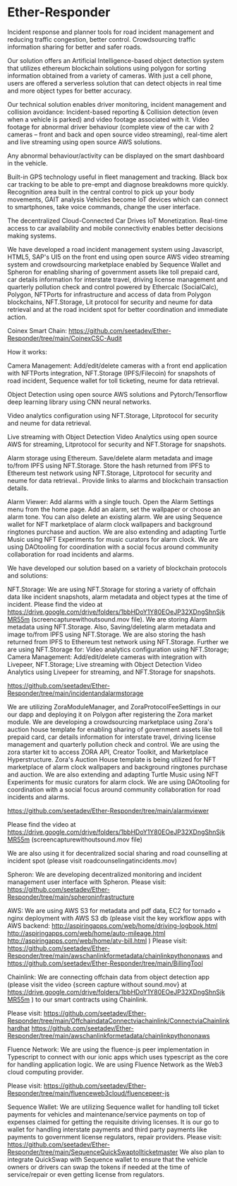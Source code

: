 # Ether-Responder

Incident response and planner tools for road incident management and reducing traffic congestion, better control. Crowdsourcing traffic information sharing for better and safer roads.

Our solution offers an Artificial Intelligence-based object detection system that utilizes ethereum blockchain solutions using polygon for sorting information obtained from a variety of cameras. With just a cell phone, users are offered a serverless solution that can detect objects in real time and more object types for better accuracy.

Our technical solution enables driver monitoring, incident management and collision avoidance: Incident-based reporting & Collision detection (even when a vehicle is parked) and video footage associated with it. Video footage for abnormal driver behaviour (complete view of the car with 2 cameras – front and back and open source video streaming), real-time alert and live streaming using open source AWS solutions.

Any abnormal behaviour/activity can be displayed on the smart dashboard in the vehicle.

Built-in GPS technology useful in fleet management and tracking. Black box car tracking to be able to pre-empt and diagnose breakdowns more quickly. Recognition area built in the central control to pick up your body movements, GAIT analysis Vehicles become IoT devices which can connect to smartphones, take voice commands, change the user interface.

The decentralized Cloud-Connected Car Drives IoT Monetization. Real-time access to car availability and mobile connectivity enables better decisions making systems.

We have developed a road incident management system using Javascript, HTML5, SAP's UI5 on the front end using open source AWS video streaming system and crowdsourcing marketplace enabled by Sequence Wallet and Spheron for enabling sharing of government assets like toll prepaid card, car details information for interstate travel, driving license management and quarterly pollution check and control powered by Ethercalc (SocialCalc), Polygon, NFTPorts for infrastructure and access of data from Polygon blockchains, NFT.Storage, Lit protocol for security and neume for data retrieval and at the road incident spot for better coordination and immediate action.

Coinex Smart Chain: https://github.com/seetadev/Ether-Responder/tree/main/CoinexCSC-Audit


How it works:

Camera Management: Add/edit/delete cameras with a front end application with NFTPorts integration, NFT.Storage (IPFS/Filecoin) for snapshots of road incident, Sequence wallet for toll ticketing, neume for data retrieval.

Object Detection using open source AWS solutions and Pytorch/Tensorflow deep learning library using CNN neural networks.

Video analytics configuration using NFT.Storage, Litprotocol for security and neume for data retrieval.

Live streaming with Object Detection Video Analytics using open source AWS for streaming, Litprotocol for security and NFT.Storage for snapshots.

Alarm storage using Ethereum. Save/delete alarm metadata and image to/from IPFS using NFT.Storage. Store the hash returned from IPFS to Ethereum test network using NFT.Storage, Litprotocol for security and neume for data retrieval.. Provide links to alarms and blockchain transaction details.

Alarm Viewer: Add alarms with a single touch. Open the Alarm Settings menu from the home page. Add an alarm, set the wallpaper or choose an alarm tone. You can also delete an existing alarm. We are using Sequence wallet for NFT marketplace of alarm clock wallpapers and background ringtones purchase and auction. We are also extending and adapting Turtle Music using NFT Experiments for music curators for alarm clock. We are using DAOtooling for coordination with a social focus around community collaboration for road incidents and alarms.


We have developed our solution based on a variety of blockchain protocols and solutions:


NFT.Storage: We are using NFT.Storage for storing a variety of offchain data like incident snapshots, alarm metadata and object types at the time of incident. Please find the video at https://drive.google.com/drive/folders/1bbHDoY1Y80EOeJP32XDngShnSjkMR55m (screencapturewithoutsound.mov file). We are storing Alarm metadata using NFT.Storage. Also, Saving/deleting alarm metadata and image to/from IPFS using NFT.Storage. We are also storing the hash returned from IPFS to Ethereum test network using NFT.Storage. Further we are using NFT.Storage for: Video analytics configuration using NFT.Storage; Camera Management: Add/edit/delete cameras with integration with Livepeer, NFT.Storage; Live streaming with Object Detection Video Analytics using Livepeer for streaming, and NFT.Storage for snapshots.

https://github.com/seetadev/Ether-Responder/tree/main/incidentandalarmstorage


We are utilizing ZoraModuleManager, and ZoraProtocolFeeSettings in our our dapp and deploying it on Polygon after registering the Zora market module. We are developing a crowdsourcing marketplace using Zora's auction house template for enabling sharing of government assets like toll prepaid card, car details information for interstate travel, driving license management and quarterly pollution check and control. We are using the zora starter kit to access ZORA API, Creator Toolkit, and Marketplace Hyperstructure. Zora's Auction House template is being utilized for NFT marketplace of alarm clock wallpapers and background ringtones purchase and auction. We are also extending and adapting Turtle Music using NFT Experiments for music curators for alarm clock. We are using DAOtooling for coordination with a social focus around community collaboration for road incidents and alarms.

https://github.com/seetadev/Ether-Responder/tree/main/alarmviewer

Please find the video at https://drive.google.com/drive/folders/1bbHDoY1Y80EOeJP32XDngShnSjkMR55m (screencapturewithoutsound.mov file)

We are also using it for decentralized social sharing and road counselling at incident spot (please visit roadcounselingatincidents.mov)

Spheron: We are developing decentralized monitoring and incident management user interface with Spheron. 
Please visit: https://github.com/seetadev/Ether-Responder/tree/main/spheroninfrastructure

AWS: We are using AWS S3 for metadata and pdf data, EC2 for tornado + nginx deployment with AWS S3 db (please visit the key workflow apps with AWS backend: 
http://aspiringapps.com/web/home/driving-logbook.html
http://aspiringapps.com/web/home/auto-mileage.html
http://aspiringapps.com/web/home/atv-bill.html ) 
Please visit: https://github.com/seetadev/Ether-Responder/tree/main/awschanlinkformetadata/chainlinkpythononaws and 
https://github.com/seetadev/Ether-Responder/tree/main/BillingTool


Chainlink: We are connecting offchain data from object detection app (please visit the video {screen capture without sound.mov} at https://drive.google.com/drive/folders/1bbHDoY1Y80EOeJP32XDngShnSjkMR55m ) to our smart contracts using Chainlink. 

Please visit: 
https://github.com/seetadev/Ether-Responder/tree/main/OffchaindataConnectviachainlink/ConnectviaChainlinkhardhat
https://github.com/seetadev/Ether-Responder/tree/main/awschanlinkformetadata/chainlinkpythononaws

Fluence Network: We are using the fluence-js peer implementation in Typescript to connect with our ionic apps which uses typescript as the core for handling application logic. We are using Fluence Network as the Web3 cloud computing provider.

Please visit: https://github.com/seetadev/Ether-Responder/tree/main/fluenceweb3cloud/fluencepeer-js


Sequence Wallet: We are utilizing Sequence wallet for handling toll ticket payments for vehicles and maintenance/service payments on top of expenses claimed for getting the requisite driving licenses. It is our go to wallet for handling interstate payments and third party payments like payments to government license regulators, repair providers. Please visit: https://github.com/seetadev/Ether-Responder/tree/main/SequenceQuickSwaptollticketmaster We also plan to integrate QuickSwap with Sequence wallet to ensure that the vehicle owners or drivers can swap the tokens if needed at the time of service/repair or even getting license from regulators.

